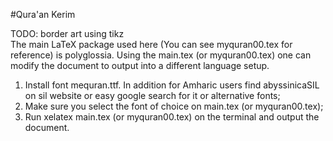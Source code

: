 #Qura'an Kerim
 
TODO: border art using tikz<br/>
The main LaTeX package used here (You can see myquran00.tex for reference) is polyglossia.
Using the main.tex (or myquran00.tex) one can modify the document to output into a different language setup.  
1. Install font mequran.ttf. In addition for Amharic users find abyssinicaSIL on sil website or easy google search for it or alternative fonts; <br/> 
2. Make sure you select the font of choice on main.tex (or myquran00.tex);<br/>
3. Run <it> xelatex main.tex </it> (or myquran00.tex) on the terminal and output the document.

